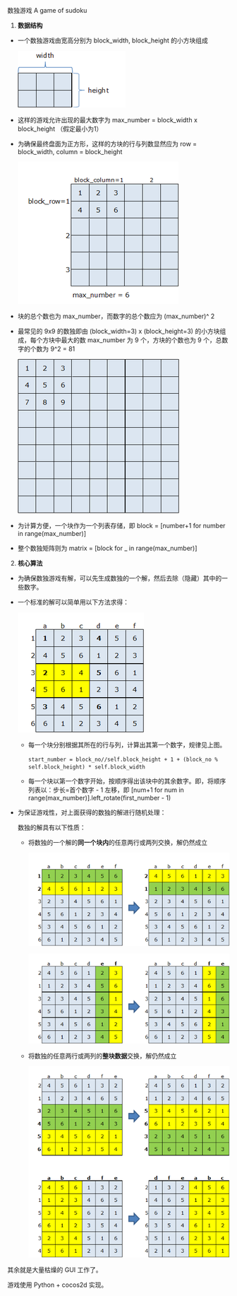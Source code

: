 数独游戏 A game of  sudoku

1. **数据结构**

- 一个数独游戏由宽高分别为 block_width,  block_height 的小方块组成

    ![](https://github.com/crixthegreat/sudoku/blob/master/readme_pic/1.png)

- 这样的游戏允许出现的最大数字为 max_number = block_width x block_height （假定最小为1） 

- 为确保最终盘面为正方形，这样的方块的行与列数显然应为 row = block_width, column = block_height

    ![image-20200302162751717](https://github.com/crixthegreat/sudoku/blob/master/readme_pic/2.png)

- 块的总个数也为 max_number，而数字的总个数应为  (max_number)^ 2

- 最常见的 9x9 的数独即由  (block_width=3) x (block_height=3) 的小方块组成，每个方块中最大的数 max_number 为 9 个，方块的个数也为 9 个，总数字的个数为 9^2 = 81

    ![image-20200302162855145](https://github.com/crixthegreat/sudoku/blob/master/readme_pic/3.png)

- 为计算方便，一个块作为一个列表存储，即 block = [number+1 for number in range(max_number)]

- 整个数独矩阵则为 matrix = [block for _ in range(max_number)]

2. **核心算法**

- 为确保数独游戏有解，可以先生成数独的一个解，然后去除（隐藏）其中的一些数字。

- 一个标准的解可以简单用以下方法求得：

    ![image-20200302163711038](https://github.com/crixthegreat/sudoku/blob/master/readme_pic/4.png)

    - 每一个块分别根据其所在的行与列，计算出其第一个数字，规律见上图。

        `start_number = block_no//self.block_height + 1 + (block_no % self.block_height) * self.block_width`

    - 每一个块以第一个数字开始，按顺序得出该块中的其余数字。即，将顺序列表以：步长=首个数字 - 1 左移，即 [num+1 for num in range(max_number)].left_rotate(first_number - 1)

- 为保证游戏性，对上面获得的数独的解进行随机处理：

    数独的解具有以下性质：

    - 将数独的一个解的**同一个块内**的任意两行或两列交换，解仍然成立

        ![image-20200302163236295](https://github.com/crixthegreat/sudoku/blob/master/readme_pic/5.png)

        ![image-20200302163210304](https://github.com/crixthegreat/sudoku/blob/master/readme_pic/6.png)

    - 将数独的任意两行或两列的**整块数据**交换，解仍然成立

        ![image-20200302163545288](https://github.com/crixthegreat/sudoku/blob/master/readme_pic/7.png)

其余就是大量枯燥的 GUI 工作了。

游戏使用 Python + cocos2d 实现。
